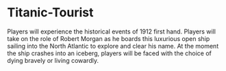 # Titanic-Tourist
Players will experience the historical events of 1912 first hand. Players will take on the role of Robert Morgan as he boards this luxurious open ship sailing into the North Atlantic to explore and clear his name. At the moment the ship crashes into an iceberg, players will be faced with the choice of dying bravely or living cowardly.
